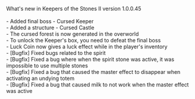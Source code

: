 What's new in Keepers of the Stones II version 1.0.0.45<br/>
<br />- Added final boss - Cursed Keeper
<br />- Added a structure - Cursed Castle
<br />- The cursed forest is now generated in the overworld
<br />- To unlock the Keeper's box, you need to defeat the final boss
<br />- Luck Coin now gives a luck effect while in the player's inventory
<br />- [Bugfix] Fixed bugs related to the spirit
<br />- [Bugfix] Fixed a bug where when the spirit stone was active, it was impossible to use multiple stones
<br />- [Bugfix] Fixed a bug that caused the master effect to disappear when activating an undying totem
<br />- [Bugfix] Fixed a bug that caused milk to not work when the master effect was active